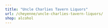 ```yaml
---
title: "Uncle Charlies Tavern Liquors"
url: /cheyenne/uncle-charlies-tavern-liquors/
shop: alcohol
---
```

